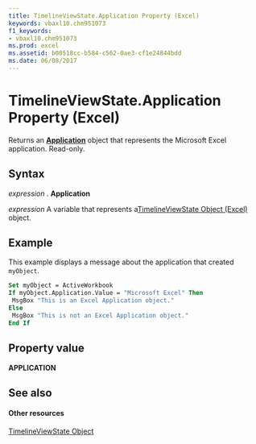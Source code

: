 ```yaml
---
title: TimelineViewState.Application Property (Excel)
keywords: vbaxl10.chm951073
f1_keywords:
- vbaxl10.chm951073
ms.prod: excel
ms.assetid: b00518cc-b584-c562-0ae3-cf1e24844bdd
ms.date: 06/08/2017
---
```



# TimelineViewState.Application Property (Excel)

Returns an  **[Application](Excel.Application(objec).md)** object that represents the Microsoft Excel application. Read-only.


## Syntax

 _expression_ . **Application**

 _expression_ A variable that represents a[TimelineViewState Object (Excel)](Excel.timelineviewstate.md) object.


## Example

This example displays a message about the application that created  `myObject`.


```vb
Set myObject = ActiveWorkbook 
If myObject.Application.Value = "Microsoft Excel" Then 
 MsgBox "This is an Excel Application object." 
Else 
 MsgBox "This is not an Excel Application object." 
End If
```


## Property value

 **APPLICATION**


## See also


#### Other resources



[TimelineViewState Object](Excel.timelineviewstate.md)

